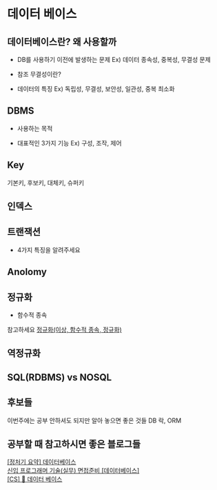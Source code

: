 # 데이터 베이스

## 데이터베이스란? 왜 사용할까
- DB를 사용하기 이전에 발생하는 문제
    Ex) 데이터 종속성, 중복성, 무결성 문제  

- 참조 무결성이란?

- 데이터의 특징
    Ex) 독립성, 무결성, 보안성, 일관성, 중복 최소화  

## DBMS
- 사용하는 목적

- 대표적인 3가지 기능
    Ex) 구성, 조작, 제어

## Key
기본키, 후보키, 대체키, 슈퍼키

## 인덱스

## 트랜잭션
- 4가지 특징을 알려주세요

## Anolomy

## 정규화
- 함수적 종속

참고하세요
[정규화(이상, 함수적 종속, 정규화)](https://dotheright.tistory.com/107)

## 역정규화

## SQL(RDBMS) vs NOSQL

## 후보들
이번주에는 공부 안하셔도 되지만 알아 놓으면 좋은 것들
DB 락, ORM

## 공부할 때 참고하시면 좋은 블로그들
[[정처기 요약] 데이터베이스](https://velog.io/@mrnglory/%EC%A0%95%EC%B2%98%EA%B8%B0-%EC%9A%94%EC%95%BD-%EB%8D%B0%EC%9D%B4%ED%84%B0%EB%B2%A0%EC%9D%B4%EC%8A%A4)  
[신입 프로그래머 기술(실무) 면접준비 [데이터베이스]](https://91ms.tistory.com/2)  
[[CS] 📕 데이터 베이스](https://velog.io/@soosungp33/CS-%EB%8D%B0%EC%9D%B4%ED%84%B0-%EB%B2%A0%EC%9D%B4%EC%8A%A4)  
